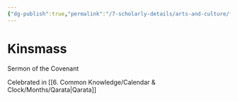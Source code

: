 ```yaml
---
{"dg-publish":true,"permalink":"/7-scholarly-details/arts-and-culture/festivals-and-ceremonies/kinsmass/"}
---
```


# Kinsmass

Sermon of the Covenant 

Celebrated in [[6. Common Knowledge/Calendar & Clock/Months/Qarata\|Qarata]]